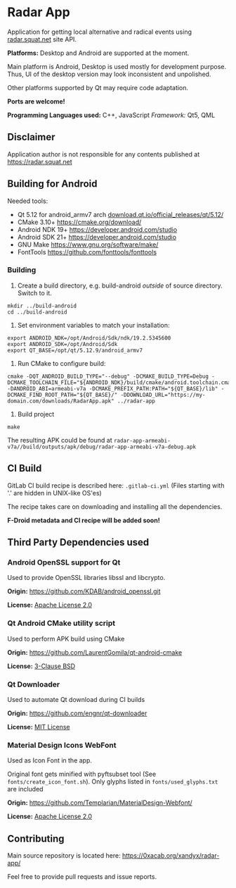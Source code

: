 # Radar App

Application for getting local alternative and radical events using [radar.squat.net](https://radar.squat.net) site API.

**Platforms:** Desktop and Android are supported at the moment.

Main platform is Android, Desktop is used mostly for development purpose.
Thus, UI of the desktop version may look inconsistent and unpolished.

Other platforms supported by Qt may require code adaptation.

**Ports are welcome!**

**Programming Languages used:** C++, JavaScript
*Framework:* Qt5, QML

## Disclaimer

Application author is not responsible for any contents published at https://radar.squat.net

## Building for Android

Needed tools:

* Qt 5.12 for android_armv7 arch [download.qt.io/official_releases/qt/5.12/](https://download.qt.io/official_releases/qt/5.12/)
* CMake 3.10+ https://cmake.org/download/
* Android NDK 19+ https://developer.android.com/studio
* Android SDK 21+ https://developer.android.com/studio
* GNU Make https://www.gnu.org/software/make/
* FontTools https://github.com/fonttools/fonttools

### Building

1. Create a build directory, e.g. build-android *outside* of source directory. Switch to it.
```
mkdir ../build-android
cd ../build-android
```
1. Set environment variables to match your installation:
```
export ANDROID_NDK=/opt/Android/Sdk/ndk/19.2.5345600
export ANDROID_SDK=/opt/Android/Sdk
export QT_BASE=/opt/qt/5.12.9/android_armv7
```
1. Run CMake to configure build:
```
cmake -DQT_ANDROID_BUILD_TYPE="--debug" -DCMAKE_BUILD_TYPE=Debug -DCMAKE_TOOLCHAIN_FILE="${ANDROID_NDK}/build/cmake/android.toolchain.cmake" -DANDROID_ABI=armeabi-v7a -DCMAKE_PREFIX_PATH:PATH="${QT_BASE}/lib" -DCMAKE_FIND_ROOT_PATH="${QT_BASE}/" -DDOWNLOAD_URL="https://my-domain.com/downloads/RadarApp.apk" ../radar-app
```
1. Build project
```
make
```

The resulting APK could be found at `radar-app-armeabi-v7a//build/outputs/apk/debug/radar-app-armeabi-v7a-debug.apk`

## CI Build

GitLab CI build recipe is described here: `.gitlab-ci.yml`
(Files starting with '.' are hidden in UNIX-like OS'es)

The recipe takes care on downloading and installing all the dependencies.

**F-Droid metadata and CI recipe will be added soon!**

## Third Party Dependencies used

### Android OpenSSL support for Qt
Used to provide OpenSSL libraries libssl and libcrypto.

**Origin:** https://github.com/KDAB/android_openssl.git

**License:** [Apache License 2.0](https://www.apache.org/licenses/LICENSE-2.0)

### Qt Android CMake utility script
Used to perform APK build using CMake

**Origin:** https://github.com/LaurentGomila/qt-android-cmake

**License:** [3-Clause BSD](https://opensource.org/licenses/BSD-3-Clause)

### Qt Downloader
Used to automate Qt download during CI builds

**Origin:** https://github.com/engnr/qt-downloader

**License:** [MIT License](https://github.com/engnr/qt-downloader/blob/master/LICENSE)

### Material Design Icons WebFont
Used as Icon Font in the app.

Original font gets minified with pyftsubset tool (See `fonts/create_icon_font.sh`).
Only glyphs listed in `fonts/used_glyphs.txt` are included

**Origin:** https://github.com/Templarian/MaterialDesign-Webfont/

**License:** [Apache License 2.0](https://www.apache.org/licenses/LICENSE-2.0)

## Contributing

Main source repository is located here: https://0xacab.org/xandyx/radar-app/

Feel free to provide pull requests and issue reports.

